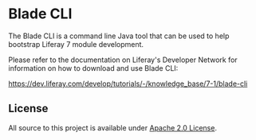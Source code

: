 # Blade CLI

The Blade CLI is a command line Java tool that can be used to help bootstrap
Liferay 7 module development.

Please refer to the documentation on Liferay's Developer Network for information
on how to download and use Blade CLI:

https://dev.liferay.com/develop/tutorials/-/knowledge_base/7-1/blade-cli

## License

All source to this project is available under
[Apache 2.0 License](/LICENSE.txt).

